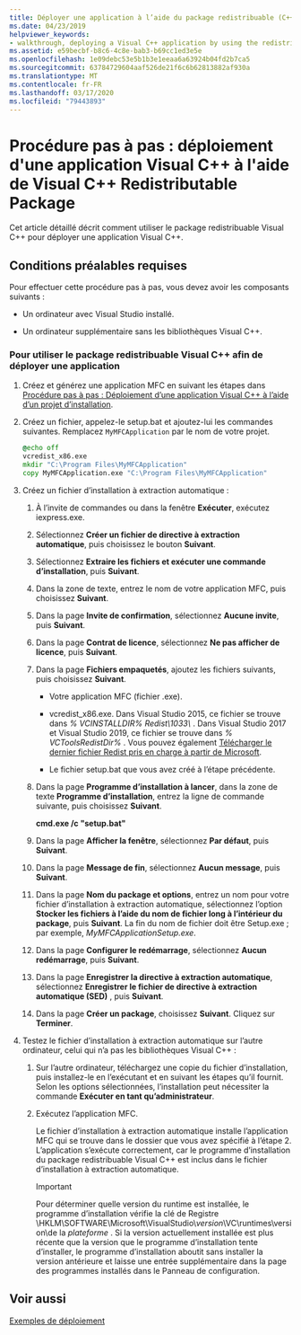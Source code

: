 ```yaml
---
title: Déployer une application à l’aide du package redistribuable (C++)
ms.date: 04/23/2019
helpviewer_keywords:
- walkthrough, deploying a Visual C++ application by using the redistributable package
ms.assetid: e59becbf-b8c6-4c8e-bab3-b69cc1ed3e5e
ms.openlocfilehash: 1e09debc53e5b1b3e1eeaa6a63924b04fd2b7ca5
ms.sourcegitcommit: 63784729604aaf526de21f6c6b62813882af930a
ms.translationtype: MT
ms.contentlocale: fr-FR
ms.lasthandoff: 03/17/2020
ms.locfileid: "79443893"
---
```

# <a name="walkthrough-deploying-a-visual-c-application-by-using-the-visual-c-redistributable-package"></a>Procédure pas à pas : déploiement d'une application Visual C++ à l'aide de Visual C++ Redistributable Package

Cet article détaillé décrit comment utiliser le package redistribuable Visual C++ pour déployer une application Visual C++.

## <a name="prerequisites"></a>Conditions préalables requises

Pour effectuer cette procédure pas à pas, vous devez avoir les composants suivants :

- Un ordinateur avec Visual Studio installé.

- Un ordinateur supplémentaire sans les bibliothèques Visual C++.

### <a name="to-use-the-visual-c-redistributable-package-to-deploy-an-application"></a>Pour utiliser le package redistribuable Visual C++ afin de déployer une application

1.  Créez et générez une application MFC en suivant les étapes dans [Procédure pas à pas : Déploiement d’une application Visual C++ à l’aide d’un projet d’installation](walkthrough-deploying-a-visual-cpp-application-by-using-a-setup-project.md).

1. Créez un fichier, appelez-le setup.bat et ajoutez-lui les commandes suivantes. Remplacez `MyMFCApplication` par le nom de votre projet.

    ```cmd
    @echo off
    vcredist_x86.exe
    mkdir "C:\Program Files\MyMFCApplication"
    copy MyMFCApplication.exe "C:\Program Files\MyMFCApplication"
    ```

1. Créez un fichier d’installation à extraction automatique :

   1. À l’invite de commandes ou dans la fenêtre **Exécuter**, exécutez iexpress.exe.

   1. Sélectionnez **Créer un fichier de directive à extraction automatique**, puis choisissez le bouton **Suivant**.

   1. Sélectionnez **Extraire les fichiers et exécuter une commande d’installation**, puis **Suivant**.

   1. Dans la zone de texte, entrez le nom de votre application MFC, puis choisissez **Suivant**.

   1. Dans la page **Invite de confirmation**, sélectionnez **Aucune invite**, puis **Suivant**.

   1. Dans la page **Contrat de licence**, sélectionnez **Ne pas afficher de licence**, puis **Suivant**.

   1. Dans la page **Fichiers empaquetés**, ajoutez les fichiers suivants, puis choisissez **Suivant**.

      - Votre application MFC (fichier .exe).

      - vcredist_x86.exe. Dans Visual Studio 2015, ce fichier se trouve dans *% VCINSTALLDIR% Redist\\1033\\* . Dans Visual Studio 2017 et Visual Studio 2019, ce fichier se trouve dans *% VCToolsRedistDir%* . Vous pouvez également [Télécharger le dernier fichier Redist pris en charge à partir de Microsoft](https://support.microsoft.com/help/2977003/the-latest-supported-visual-c-downloads).

      - Le fichier setup.bat que vous avez créé à l’étape précédente.

   1. Dans la page **Programme d’installation à lancer**, dans la zone de texte **Programme d’installation**, entrez la ligne de commande suivante, puis choisissez **Suivant**.

      **cmd.exe /c "setup.bat"**

   1. Dans la page **Afficher la fenêtre**, sélectionnez **Par défaut**, puis **Suivant**.

   1. Dans la page **Message de fin**, sélectionnez **Aucun message**, puis **Suivant**.

   1. Dans la page **Nom du package et options**, entrez un nom pour votre fichier d’installation à extraction automatique, sélectionnez l’option **Stocker les fichiers à l’aide du nom de fichier long à l’intérieur du package**, puis **Suivant**. La fin du nom de fichier doit être Setup.exe ; par exemple, *MyMFCApplicationSetup.exe*.

   1. Dans la page **Configurer le redémarrage**, sélectionnez **Aucun redémarrage**, puis **Suivant**.

   1. Dans la page **Enregistrer la directive à extraction automatique**, sélectionnez **Enregistrer le fichier de directive à extraction automatique (SED)** , puis **Suivant**.

   1. Dans la page **Créer un package**, choisissez **Suivant**. Cliquez sur **Terminer**.

1. Testez le fichier d’installation à extraction automatique sur l’autre ordinateur, celui qui n’a pas les bibliothèques Visual C++ :

   1. Sur l’autre ordinateur, téléchargez une copie du fichier d’installation, puis installez-le en l’exécutant et en suivant les étapes qu’il fournit. Selon les options sélectionnées, l’installation peut nécessiter la commande **Exécuter en tant qu’administrateur**.

   1. Exécutez l’application MFC.

      Le fichier d’installation à extraction automatique installe l’application MFC qui se trouve dans le dossier que vous avez spécifié à l’étape 2. L’application s’exécute correctement, car le programme d’installation du package redistribuable Visual C++ est inclus dans le fichier d’installation à extraction automatique.

      > [!IMPORTANT]
      > Pour déterminer quelle version du runtime est installée, le programme d’installation vérifie la clé de Registre \\HKLM\\SOFTWARE\\Microsoft\\VisualStudio\\_version_\\VC\\runtimes\\version\\de la _plateforme_ . Si la version actuellement installée est plus récente que la version que le programme d’installation tente d’installer, le programme d’installation aboutit sans installer la version antérieure et laisse une entrée supplémentaire dans la page des programmes installés dans le Panneau de configuration.

## <a name="see-also"></a>Voir aussi

[Exemples de déploiement](deployment-examples.md)<br/>
